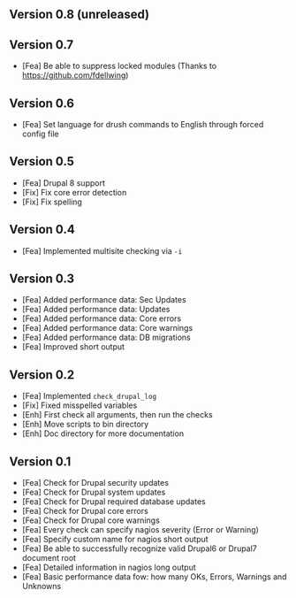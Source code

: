 Version 0.8 (unreleased)
-----------


Version 0.7
-----------

- [Fea]		Be able to suppress locked modules (Thanks to https://github.com/fdellwing)


Version 0.6
-----------

- [Fea]		Set language for drush commands to English through forced config file


Version 0.5
-----------

- [Fea]		Drupal 8 support
- [Fix]		Fix core error detection
- [Fix]		Fix spelling


Version 0.4
-----------

- [Fea]		Implemented multisite checking via `-i`


Version 0.3
-----------

- [Fea]		Added performance data: Sec Updates
- [Fea]		Added performance data: Updates
- [Fea]		Added performance data: Core errors
- [Fea]		Added performance data: Core warnings
- [Fea]		Added performance data: DB migrations
- [Fea]		Improved short output


Version 0.2
-----------

- [Fea]		Implemented `check_drupal_log`
- [Fix]		Fixed misspelled variables
- [Enh]		First check all arguments, then run the checks
- [Enh]		Move scripts to bin directory
- [Enh]		Doc directory for more documentation


Version 0.1
-----------

- [Fea]		Check for Drupal security updates
- [Fea]		Check for Drupal system updates
- [Fea]		Check for Drupal required database updates
- [Fea]		Check for Drupal core errors
- [Fea]		Check for Drupal core warnings
- [Fea]		Every check can specify nagios severity (Error or Warning)
- [Fea]		Specify custom name for nagios short output
- [Fea]		Be able to successfully recognize valid Drupal6 or Drupal7 document root
- [Fea]		Detailed information in nagios long output
- [Fea]		Basic performance data fow: how many OKs, Errors, Warnings and Unknowns

